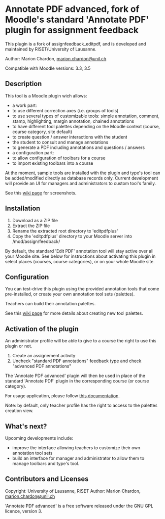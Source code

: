 # Annotate PDF advanced, fork of Moodle's standard 'Annotate PDF' plugin for assignment feedback

This plugin is a fork of assignfeedback_editpdf, and is developed and maintained by RISET/University of Lausanne.

Author: Marion Chardon, <marion.chardon@unil.ch>

Compatible with Moodle versions: 3.3, 3.5

## Description

This tool is a Moodle plugin wich allows:

 - a work part:
  - to use different correction axes (i.e. groups of tools)
  - to use several types of customizable tools: simple annotation, comment, stamp, highlighting, margin annotation, chained annotations
  - to have different tool palettes depending on the Moodle context (course, course category, site default)
  - to create question / answer interactions with the student
  - the student to consult and manage annotations
  - to generate a PDF including annotations and questions / answers
 - a configuration part:
  - to allow configuration of toolbars for a course
  - to import existing toolbars into a course

At the moment, sample tools are installed with the plugin and type's tool can be added/modified directly as database records only. Current development will provide an UI for managers and administrators to custom tool's family.

See this <a href="https://gitlabriset.unil.ch/Marion.Chardon/editpdfplus/wikis/home">wiki page</a> for screenshots.


## Installation

 1. Download as a ZIP file
 2. Extract the ZIP file
 3. Rename the extracted root directory to 'editpdfplus'
 4. Copy the 'editpdfplus' directory to your Moodle server into <your-moodle-root-directory>/mod/assign/feedback/

By default, the standard 'Edit PDF' annotation tool will stay active over all your Moodle site. See below for instructions about activating this plugin in select places (courses, course categories), or on your whole Moodle site.


## Configuration

You can test-drive this plugin using the provided annotation tools that come pre-installed, or create your own annotation tool sets (palettes).

Teachers can build their annotation palettes. 

See this <a href="https://gitlabriset.unil.ch/Marion.Chardon/editpdfplus/wikis/configuration">wiki page</a> for more details about creating new tool palettes.


## Activation of the plugin

An administrator profile will be able to give to a course the right to use this plugin or not.

 1. Create an assignement activity
 2. Uncheck "standard PDF annotations" feedback type and check "advanced PDF annotations"

The 'Annotate PDF advanced' plugin will then be used in place of the standard 'Annotate PDF' plugin in the corresponding course (or course category).

For usage application, please follow <a href="https://gitlabriset.unil.ch/Marion.Chardon/editpdfplus/wikis/user-guide">this documentation</a>.

Note: by default, only teacher profile has the right to access to the palettes creation view.


## What's next?

Upcoming developments include:
 - improve the interface allowing teachers to customize their own annotation tool sets
 - build an interface for manager and administrator to allow them to manage toolbars and type's tool.


## Contributors and Licenses

Copyright: University of Lausanne, RISET
Author: Marion Chardon, <marion.chardon@unil.ch>

'Annotate PDF advanced' is a free software released under the GNU GPL licence, version 3.

